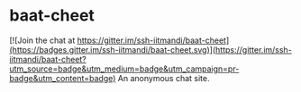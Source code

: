 # baat-cheet

[![Join the chat at https://gitter.im/ssh-iitmandi/baat-cheet](https://badges.gitter.im/ssh-iitmandi/baat-cheet.svg)](https://gitter.im/ssh-iitmandi/baat-cheet?utm_source=badge&utm_medium=badge&utm_campaign=pr-badge&utm_content=badge)
An anonymous chat site.
